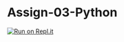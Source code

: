 # Assign-03-Python
[![Run on Repl.it](https://repl.it/badge/github/ICS3U-C-Programming-AnastasiaFP/Assign-03-Python)](https://repl.it/github/ICS3U-C-Programming-AnastasiaFP/Assign-03-Python)

